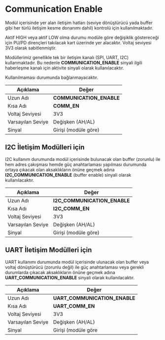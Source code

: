 # Communication Enable

Modül içerisinde yer alan iletişim hatları (seviye dönüştürücü yada buffer gibi her türlü iletişim kesme donanımı dahil) kontrolü için kullanılmaktadır. 

Aktif HIGH veya aktif LOW olma durumu modüle göre değişiklik göstereceği için PU/PD dirençleri takılacak kart üzerinde yer alacaktır. Voltaj seviyesi 3V3 olarak sabitlenmiştir.

Modüllerimiz genellikle tek bir iletişim kanalı (SPI, UART, I2C) kullanmaktadır. Bu nedenle **COMMUNICATION_ENABLE** sinyali ilgili haberleşme kanalı için aktivite sinyali olarak kullanılacaktır.

Kullanılmaması durumunda bağlanmayacaktır.

| Açıklama          | Değer                       |
|-------------------|-----------------------------|
| Uzun Adı          | **COMMUNICATION_ENABLE**    |
| Kısa Adı          | **COMM_EN**                 |
| Voltaj Seviyesi   | 3V3                         |
| Varsayılan Seviye | Değişken (AH/AL)            |
| Sinyal            | Girişi (modüle göre)        |

## I2C İletişim Modülleri için

I2C kullanım durumunda modül içerisinde bulunacak olan buffer (zorunlu) ile hem adres çakışması hemde güç anahtarlaması yapılması durumunda ortaya çıkacak olan aksaklıkların önüne geçmek adına **I2C_COMMUNICATION_ENABLE** (buffer enable) sinyali olarak kullanılacaktır.

| Açıklama          | Değer                        |
|-------------------|------------------------------|
| Uzun Adı          | **I2C_COMMUNICATION_ENABLE** |
| Kısa Adı          | **I2C_COMM_EN**              |
| Voltaj Seviyesi   | 3V3                          |
| Varsayılan Seviye | Değişken (AH/AL)             |
| Sinyal            | Girişi (modüle göre)         |

## UART İletişim Modülleri için

UART kullanımı durumunda modül içerisinde ulunacak olan buffer veya voltaj dönüştürücü (zorunlu değil) ile güç anahtarlaması veya gerekli durumlarda çıkacak aksaklıkların önüne geçmek adına **UART_COMMUNICATION_ENABLE** sinyali olarak kullanılacaktır.

| Açıklama          | Değer                         |
|-------------------|-------------------------------|
| Uzun Adı          | **UART_COMMUNICATION_ENABLE** |
| Kısa Adı          | **UART_COMM_EN**              |
| Voltaj Seviyesi   | 3V3                           |
| Varsayılan Seviye | Değişken (AH/AL)              |
| Sinyal            | Girişi (modüle göre           |
